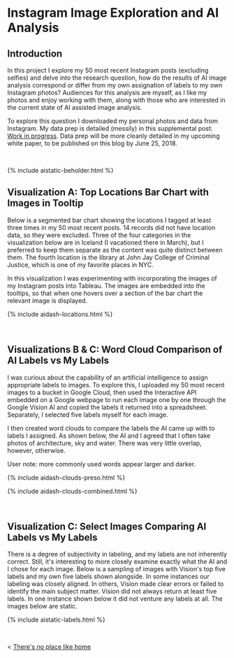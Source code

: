 
# Instagram Image Exploration and AI Analysis



## Introduction

In this project I explore my 50 most recent Instagram posts (excluding selfies) and delve into the research question, how do the results of AI image analysis correspond or differ from my own assignation of labels to my own Instagram photos? Audiences for this analysis are myself, as I like my photos and enjoy working with them, along with those who are interested in the current state of AI assisted image analysis.

To explore this question I downloaded my personal photos and data from Instagram. My data prep is detailed (messily) in this supplemental post: [Work in progress](./007_workinprogress.md). Data prep will be more cleanly detailed in my upcoming white paper, to be published on this blog by June 25, 2018.

  &nbsp; &nbsp; 
  
  {% include aistatic-beholder.html %}

  
## Visualization A: Top Locations Bar Chart with Images in Tooltip

Below is a segmented bar chart showing the locations I tagged at least three times in my 50 most recent posts. 14 records did not have location data, so they were excluded. Three of the four categories in the visualization below are in Iceland (I vacationed there in March), but I preferred to keep them separate as the content was quite distinct between them. The fourth location is the library at John Jay College of Criminal Justice, which is one of my favorite places in NYC.

In this visualization I was experimenting with incorporating the images of my Instagram posts into Tableau. The images are embedded into the tooltips, so that when one hovers over a section of the bar chart the relevant image is displayed. 

  {% include aidash-locations.html %}
  
  &nbsp; &nbsp; 
  

## Visualizations B & C: Word Cloud Comparison of AI Labels vs My Labels

I was curious about the capability of an artificial intelligence to assign appropriate labels to images. To explore this, I uploaded my 50 most recent images to a bucket in Google Cloud, then used the Interactive API embedded on a Google webpage to run each image one by one through the Google Vision AI and copied the labels it returned into a spreadsheet. Separately, I selected five labels myself for each image. 

I then created word clouds to compare the labels the AI came up with to labels I assigned. As shown below, the AI and I agreed that I often take photos of architecture, sky and water. There was very little overlap, however, otherwise.

User note: more commonly used words appear larger and darker.

 {% include aidash-clouds-preso.html %} 
 
 {% include aidash-clouds-combined.html %} 

  
  &nbsp; &nbsp; 
  
  
## Visualization C: Select Images Comparing AI Labels vs My Labels

There is a degree of subjectivity in labeling, and my labels are not inherently correct. Still, it's interesting to more closely examine exactly what the AI and I chose for each image. Below is a sampling of images with Vision's top five labels and my own five labels shown alongside. In some instances our labeling was closely aligned. In others, Vision made clear errors or failed to identify the main subject matter. Vision did not always return at least five labels. In one instance shown below it did not venture any labels at all. The images below are static.
  
  {% include aistatic-labels.html %} 



  &nbsp; &nbsp; &nbsp; &nbsp;
  

< [There's no place like home](./index.md)

